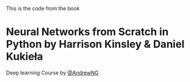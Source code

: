 This is the code from the book <br>
# Neural Networks from Scratch in Python by Harrison Kinsley & Daniel Kukieła <br>
Deep learning Course by [@AndrewNG](https://www.andrewng.org/)


